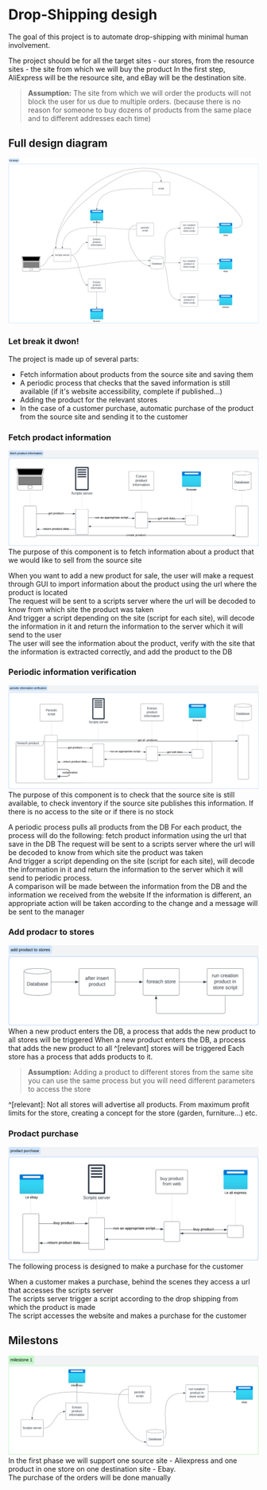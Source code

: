 # Drop-Shipping desigh
The goal of this project is to automate drop-shipping with minimal human involvement.

The project should be for all the target sites - our stores, from the resource sites - the site from which we will buy the product
In the first step, AliExpress will be the resource site, and eBay will be the destination site.


>**Assumption:** The site from which we will order the products will not block the user for us due to multiple orders. (because there is no reason for someone to buy dozens of products from the same place and to different addresses each time)

## Full design diagram
[![full design diagram](diagrams\full_design_diagram.png)](https://lucid.app/lucidchart/a9938a4e-10a5-4a33-9fb8-92a6f0274b58/edit?invitationId=inv_6b7e7a84-0118-41cb-a98e-92860c770e7c&page=0_0#)

### Let break it dwon!
The project is made up of several parts:
* Fetch information about products from the source site and saving them
* A periodic process that checks that the saved information is still available (if it's website accessibility, complete if published...)
* Adding the product for the relevant stores
* In the case of a customer purchase, automatic purchase of the product from the source site and sending it to the customer

### Fetch prodact information
[![fetch product information](diagrams/fetch_product_information_diagram.png)](https://lucid.app/lucidspark/ea30920c-7f1d-48b6-bc8c-6c89a1820785/edit?invitationId=inv_37e3cd85-418e-4f84-af44-07fb4fe8cca1&page=0_0#)
The purpose of this component is to fetch information about a product that we would like to sell from the source site

When you want to add a new product for sale, the user will make a request through GUI to import information about the product using the url where the product is located  
The request will be sent to a scripts server where the url will be decoded to know from which site the product was taken  
And trigger a script depending on the site (script for each site), will decode the information in it and return the information to the server which it will send to the user  
The user will see the information about the product, verify with the site that the information is extracted correctly, and add the product to the DB

### Periodic information verification
[![periodic information verification](diagrams/periodic_information_verification.png)](https://lucid.app/lucidspark/ea30920c-7f1d-48b6-bc8c-6c89a1820785/edit?invitationId=inv_37e3cd85-418e-4f84-af44-07fb4fe8cca1&page=0_0#)
The purpose of this component is to check that the source site is still available, to check inventory if the source site publishes this information.
If there is no access to the site or if there is no stock


A periodic process pulls all products from the DB
For each product, the process will do the following:
fetch product information using the url that save in the DB
The request will be sent to a scripts server where the url will be decoded to know from which site the product was taken  
And trigger a script depending on the site (script for each site), will decode the information in it and return the information to the server which it will send to periodic process.  
A comparison will be made between the information from the DB and the information we received from the website
If the information is different, an appropriate action will be taken according to the change and a message will be sent to the manager

### Add prodacr to stores


[![add prodact to stores](diagrams/add_product_to_stores_diagram.png)](https://lucid.app/lucidspark/ea30920c-7f1d-48b6-bc8c-6c89a1820785/edit?invitationId=inv_37e3cd85-418e-4f84-af44-07fb4fe8cca1&page=0_0#)
When a new product enters the DB, a process that adds the new product to all stores will be triggered
When a new product enters the DB, a process that adds the new product to all ^[relevant] stores will be triggered
Each store has a process that adds products to it.
>**Assumption:** Adding a product to different stores from the same site you can use the same process but you will need different parameters to access the store

^[relevant]: Not all stores will advertise all products. From maximum profit limits for the store, creating a concept for the store (garden, furniture...) etc.

### Prodact purchase
[![prodact purchase](diagrams\product_purchase_diagram.png
)](https://lucid.app/lucidspark/ea30920c-7f1d-48b6-bc8c-6c89a1820785/edit?invitationId=inv_37e3cd85-418e-4f84-af44-07fb4fe8cca1&page=0_0#)
The following process is designed to make a purchase for the customer

When a customer makes a purchase, behind the scenes they access a url that accesses the scripts server  
The scripts server trigger a script according to the drop shipping from which the product is made  
The script accesses the website and makes a purchase for the customer

## Milestons
[![milestone 1](diagrams\milestone_1_diagram.png
)](https://lucid.app/lucidspark/ea30920c-7f1d-48b6-bc8c-6c89a1820785/edit?invitationId=inv_37e3cd85-418e-4f84-af44-07fb4fe8cca1&page=0_0#)
In the first phase we will support one source site - Aliexpress and one product in one store on one destination site - Ebay.  
The purchase of the orders will be done manually